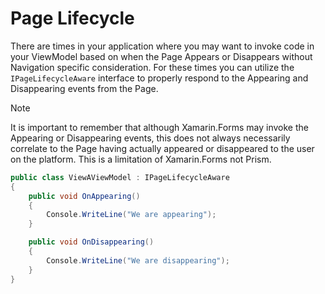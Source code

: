 # Page Lifecycle

There are times in your application where you may want to invoke code in your ViewModel based on when the Page Appears or Disappears without Navigation specific consideration. For these times you can utilize the `IPageLifecycleAware` interface to properly respond to the Appearing and Disappearing events from the Page.

> [!NOTE]
> It is important to remember that although Xamarin.Forms may invoke the Appearing or Disappearing events, this does not always necessarily correlate to the Page having actually appeared or disappeared to the user on the platform. This is a limitation of Xamarin.Forms not Prism.

```csharp
public class ViewAViewModel : IPageLifecycleAware
{
    public void OnAppearing()
    {
        Console.WriteLine("We are appearing");
    }

    public void OnDisappearing()
    {
        Console.WriteLine("We are disappearing");
    }
}
```
